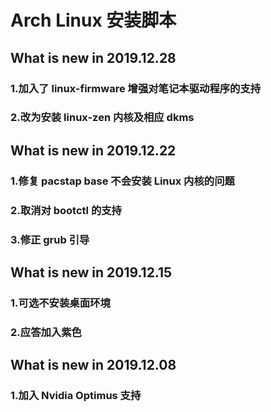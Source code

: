 # Arch Linux 安装脚本
## What is new in 2019.12.28
### 1.加入了 linux-firmware 增强对笔记本驱动程序的支持
### 2.改为安装 linux-zen 内核及相应 dkms
## What is new in 2019.12.22
### 1.修复 pacstap base 不会安装 Linux 内核的问题
### 2.取消对 bootctl 的支持
### 3.修正 grub 引导
## What is new in 2019.12.15
### 1.可选不安装桌面环境
### 2.应答加入紫色
## What is new in 2019.12.08
### 1.加入 Nvidia Optimus 支持 

